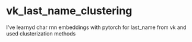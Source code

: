 # vk_last_name_clustering
I've learnуd char rnn embeddings with pytorch for last_name from vk and used clusterization methods

